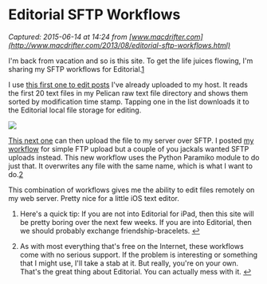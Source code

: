 # Editorial SFTP Workflows

_Captured: 2015-06-14 at 14:24 from [www.macdrifter.com](http://www.macdrifter.com/2013/08/editorial-sftp-workflows.html)_

I'm back from vacation and so is this site. To get the life juices flowing, I'm sharing my SFTP workflows for Editorial.[1](http://www.macdrifter.com/2013/08/editorial-sftp-workflows.html)

I use [this first one to edit posts](http://editorial-app.appspot.com/workflow/5294595164340224/ZNR1UkLlJDs) I've already uploaded to my host. It reads the first 20 text files in my Pelican raw text file directory and shows them sorted by modification time stamp. Tapping one in the list downloads it to the Editorial local file storage for editing.

![](http://www.macdrifter.com/uploads/2013/08/2013-08-25%20085046_600px.png)

[This next one](http://editorial-app.appspot.com/workflow/5764017909923840/swIKe94JsZ0) can then upload the file to my server over SFTP. I posted [my workflow](http://www.macdrifter.com/2013/08/ftp-upload-with-editorial.html) for simple FTP upload but a couple of you jackals wanted SFTP uploads instead. This new workflow uses the Python Paramiko module to do just that. It overwrites any file with the same name, which is what I want to do.[2](http://www.macdrifter.com/2013/08/editorial-sftp-workflows.html)

This combination of workflows gives me the ability to edit files remotely on my web server. Pretty nice for a little iOS text editor.

  1. Here's a quick tip: If you are not into Editorial for iPad, then this site will be pretty boring over the next few weeks. If you are into Editorial, then we should probably exchange friendship-bracelets. [↩](http://www.macdrifter.com/2013/08/editorial-sftp-workflows.html)

  2. As with most everything that's free on the Internet, these workflows come with no serious support. If the problem is interesting or something that I might use, I'll take a stab at it. But really, you're on your own. That's the great thing about Editorial. You can actually mess with it. [↩](http://www.macdrifter.com/2013/08/editorial-sftp-workflows.html)
